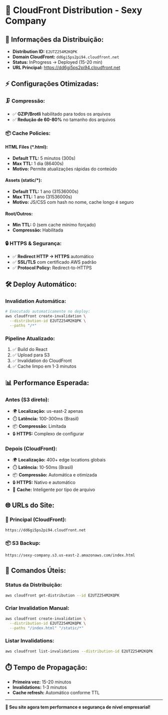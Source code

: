 # 🚀 CloudFront Distribution - Sexy Company

## 📡 **Informações da Distribuição:**

- **Distribution ID:** `E2UTZ254M2KQPK`
- **Domain CloudFront:** `dd6gi5ps2pi94.cloudfront.net`
- **Status:** InProgress → Deployed (15-20 min)
- **URL Principal:** https://dd6gi5ps2pi94.cloudfront.net

## ⚡ **Configurações Otimizadas:**

### **🗜️ Compressão:**
- ✅ **GZIP/Brotli** habilitado para todos os arquivos
- ✅ **Redução de 60-80%** no tamanho dos arquivos

### **📦 Cache Policies:**

#### **HTML Files (*.html):**
- **Default TTL:** 5 minutos (300s)
- **Max TTL:** 1 dia (86400s)
- **Motivo:** Permite atualizações rápidas do conteúdo

#### **Assets (static/*):**
- **Default TTL:** 1 ano (31536000s)
- **Max TTL:** 1 ano (31536000s)
- **Motivo:** JS/CSS com hash no nome, cache longo é seguro

#### **Root/Outros:**
- **Min TTL:** 0 (sem cache mínimo forçado)
- **Compressão:** Habilitada

### **🔒 HTTPS & Segurança:**
- ✅ **Redirect HTTP → HTTPS** automático
- ✅ **SSL/TLS** com certificado AWS padrão
- ✅ **Protocol Policy:** Redirect-to-HTTPS

## 🛠️ **Deploy Automático:**

### **Invalidation Automática:**
```bash
# Executado automaticamente no deploy:
aws cloudfront create-invalidation \
  --distribution-id E2UTZ254M2KQPK \
  --paths "/*"
```

### **Pipeline Atualizado:**
1. ✅ Build do React
2. ✅ Upload para S3
3. ✅ Invalidation do CloudFront
4. ✅ Cache limpo em 1-3 minutos

## 📊 **Performance Esperada:**

### **Antes (S3 direto):**
- 🌍 **Localização:** us-east-2 apenas
- ⏱️ **Latência:** 100-300ms (Brasil)
- 📦 **Compressão:** Limitada
- 🔒 **HTTPS:** Complexo de configurar

### **Depois (CloudFront):**
- 🌍 **Localização:** 400+ edge locations globais
- ⏱️ **Latência:** 10-50ms (Brasil)
- 📦 **Compressão:** Automática e otimizada
- 🔒 **HTTPS:** Nativo e automático
- 💾 **Cache:** Inteligente por tipo de arquivo

## 🌐 **URLs do Site:**

### **🚀 Principal (CloudFront):**
```
https://dd6gi5ps2pi94.cloudfront.net
```

### **📦 S3 Backup:**
```
https://sexy-company.s3.us-east-2.amazonaws.com/index.html
```

## 🔧 **Comandos Úteis:**

### **Status da Distribuição:**
```bash
aws cloudfront get-distribution --id E2UTZ254M2KQPK
```

### **Criar Invalidation Manual:**
```bash
aws cloudfront create-invalidation \
  --distribution-id E2UTZ254M2KQPK \
  --paths "/index.html" "/static/*"
```

### **Listar Invalidations:**
```bash
aws cloudfront list-invalidations --distribution-id E2UTZ254M2KQPK
```

## ⏱️ **Tempo de Propagação:**
- **Primeira vez:** 15-20 minutos
- **Invalidations:** 1-3 minutos
- **Cache refresh:** Automático conforme TTL

---

**🎉 Seu site agora tem performance e segurança de nível empresarial!**